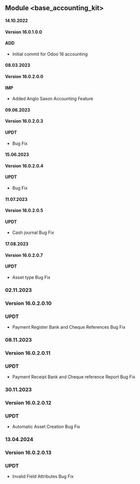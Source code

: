 ## Module <base_accounting_kit>

#### 14.10.2022

#### Version 16.0.1.0.0

#### ADD

- Initial commit for Odoo 16 accounting

#### 08.03.2023

#### Version 16.0.2.0.0

#### IMP

- Added Anglo Saxon Accounting Feature

#### 09.06.2023

#### Version 16.0.2.0.3

#### UPDT

- Bug Fix

#### 15.06.2023

#### Version 16.0.2.0.4

#### UPDT

- Bug Fix

#### 11.07.2023

#### Version 16.0.2.0.5

#### UPDT

- Cash journal Bug Fix

#### 17.08.2023

#### Version 16.0.2.0.7

#### UPDT

- Asset type Bug Fix

### 02.11.2023

### Version 16.0.2.0.10

### UPDT

- Payment Register Bank and Cheque References Bug Fix

### 08.11.2023

### Version 16.0.2.0.11

### UPDT

- Payment Receipt  Bank and Cheque reference Report Bug Fix

### 30.11.2023

### Version 16.0.2.0.12

### UPDT

- Automatic Asset Creation Bug Fix

### 13.04.2024

### Version 16.0.2.0.13

### UPDT

- Invalid Field Attributes Bug Fix
